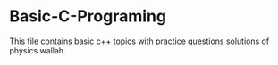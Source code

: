 # Basic-C-Programing
This file contains basic c++ topics with practice questions solutions of physics wallah.
